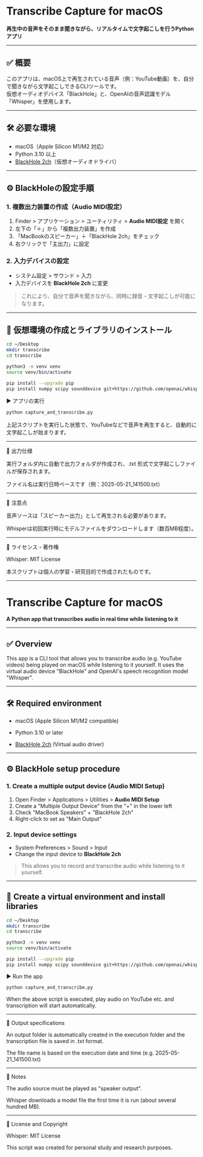 # Transcribe Capture for macOS  
**再生中の音声をそのまま聞きながら、リアルタイムで文字起こしを行うPythonアプリ**

---

## ✅ 概要

このアプリは、macOS上で再生されている音声（例：YouTube動画）を、自分で聞きながら文字起こしできるCLIツールです。  
仮想オーディオデバイス「BlackHole」と、OpenAIの音声認識モデル「Whisper」を使用します。

---

## 🛠 必要な環境

- macOS（Apple Silicon M1/M2 対応）
- Python 3.10 以上
- [BlackHole 2ch](https://github.com/ExistentialAudio/BlackHole)（仮想オーディオドライバ）

---

## ⚙️ BlackHoleの設定手順

### 1. 複数出力装置の作成（Audio MIDI設定）

1. Finder > アプリケーション > ユーティリティ > **Audio MIDI設定** を開く  
2. 左下の「＋」から「複数出力装置」を作成  
3. 「MacBookのスピーカー」＋「BlackHole 2ch」をチェック  
4. 右クリックで「主出力」に設定

### 2. 入力デバイスの設定

- システム設定 > サウンド > 入力  
- 入力デバイスを **BlackHole 2ch** に変更

> これにより、自分で音声を聞きながら、同時に録音・文字起こしが可能になります。

---

## 🐍 仮想環境の作成とライブラリのインストール

```bash
cd ~/Desktop
mkdir transcribe
cd transcribe

python3 -m venv venv
source venv/bin/activate

pip install --upgrade pip
pip install numpy scipy sounddevice git+https://github.com/openai/whisper.git
```

▶️ アプリの実行
```bash
python capture_and_transcribe.py
```
上記スクリプトを実行した状態で、YouTubeなどで音声を再生すると、自動的に文字起こしが始まります。

---

📁 出力仕様

実行フォルダ内に自動で出力フォルダが作成され、.txt 形式で文字起こしファイルが保存されます。

ファイル名は実行日時ベースです（例：2025-05-21_141500.txt）

---

📌 注意点

音声ソースは「スピーカー出力」として再生される必要があります。

Whisperは初回実行時にモデルファイルをダウンロードします（数百MB程度）。

---

🤝 ライセンス・著作権

Whisper: MIT License

本スクリプトは個人の学習・研究目的で作成されたものです。

---

# Transcribe Capture for macOS
**A Python app that transcribes audio in real time while listening to it**

---

## ✅ Overview

This app is a CLI tool that allows you to transcribe audio (e.g. YouTube videos) being played on macOS while listening to it yourself.
It uses the virtual audio device "BlackHole" and OpenAI's speech recognition model "Whisper".

---

## 🛠 Required environment

- macOS (Apple Silicon M1/M2 compatible)

- Python 3.10 or later

- [BlackHole 2ch](https://github.com/ExistentialAudio/BlackHole) (Virtual audio driver)

---

## ⚙️ BlackHole setup procedure

### 1. Create a multiple output device (Audio MIDI Setup)

1. Open Finder > Applications > Utilities > **Audio MIDI Setup**
2. Create a "Multiple Output Device" from the "+" in the lower left
3. Check "MacBook Speakers" + "BlackHole 2ch"
4. Right-click to set as "Main Output"

### 2. Input device settings

- System Preferences > Sound > Input
- Change the input device to **BlackHole 2ch**

> This allows you to record and transcribe audio while listening to it yourself.

---

## 🐍 Create a virtual environment and install libraries

```bash
cd ~/Desktop
mkdir transcribe
cd transcribe

python3 -m venv venv
source venv/bin/activate

pip install --upgrade pip
pip install numpy scipy sounddevice git+https://github.com/openai/whisper.git
```

▶️ Run the app
```bash
python capture_and_transcribe.py
```
When the above script is executed, play audio on YouTube etc. and transcription will start automatically.

---

📁 Output specifications

An output folder is automatically created in the execution folder and the transcription file is saved in .txt format.

The file name is based on the execution date and time (e.g. 2025-05-21_141500.txt)

---

📌 Notes

The audio source must be played as "speaker output".

Whisper downloads a model file the first time it is run (about several hundred MB).

---

🤝 License and Copyright

Whisper: MIT License

This script was created for personal study and research purposes.
